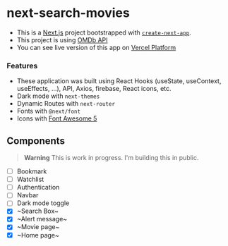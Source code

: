 # next-search-movies

- This is a [Next.js](https://nextjs.org/) project bootstrapped with [`create-next-app`](https://github.com/vercel/next.js/tree/canary/packages/create-next-app).
- This project is using [OMDb API](https://www.omdbapi.com/)
- You can see live version of this app on [Vercel Platform]()

### Features
- These application was built using React Hooks (useState, useContext, useEffects, ...), API, Axios, firebase, React icons, etc.
- Dark mode with `next-themes`
- Dynamic Routes with `next-router`
- Fonts with `@next/font`
- Icons with [Font Awesome 5](https://fontawesome.com/)

## Components
> **Warning**
> This is work in progress. I'm building this in public.
> 
- [ ] Bookmark
- [ ] Watchlist
- [ ] Authentication
- [ ] Navbar
- [ ] Dark mode toggle
- [x] ~Search Box~
- [x] ~Alert message~
- [x] ~Movie page~
- [x] ~Home page~
